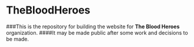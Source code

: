 # TheBloodHeroes
###This is the repository for building the website for **The Blood Heroes** organization.
####It may be made public after some work and decisions to be made.
